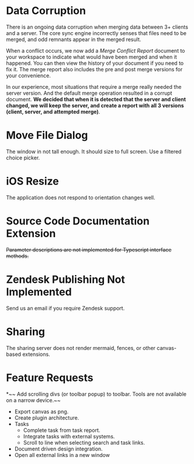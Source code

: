 # Data Corruption
There is an ongoing data corruption when merging data between 3+ clients and a server.  The core sync engine incorrectly senses that files need to be merged, and odd remnants appear in the merged result. 

When a conflict occurs, we now add a *Merge Conflict Report* document to your workspace to indicate what would have been merged and when it happened.  You can then view the history of your document if you need to fix it.  The merge report also includes the pre and post merge versions for your convenience.

In our experience, most situations that require a merge really needed the server version.  And the default merge operation resulted in a corrupt document.  **We decided that when it is detected that the server and client changed, we will keep the server, and create a report with all 3 versions (client, server, and attempted merge)**.

# Move File Dialog
The window in not tall enough.  It should size to full screen.  Use a filtered choice picker.

# iOS Resize
The application does not respond to orientation changes well.

# Source Code Documentation Extension
~~Parameter descriptions are not implemented for Typescript interface methods.~~

# Zendesk Publishing Not Implemented
Send us an email if you require Zendesk support.

# Sharing
The sharing server does not render mermaid, fences, or other canvas-based extensions.

# Feature Requests
*~~ Add scrolling divs (or toolbar popup) to toolbar.  Tools are not available on a narrow device.~~
* Export canvas as png.
* Create plugin architecture.
* Tasks
	* Complete task from task report.
	* Integrate tasks with external systems.
	* Scroll to line when selecting search and task links.
* Document driven design integration.
* Open all external links in a new window

<!--stackedit_data:
eyJoaXN0b3J5IjpbLTExMTExNzMyNzEsODg1OTMwMDEsLTM4MT
g0OTIzNiwxNDU4MjA3NDE2LC0xODQzMTU0OTE2LDMyMDEwNDYx
LDM5ODk1NDkwOSwxODQ5MjY2MDgyLDE1NDMzODU0OTksLTE1OT
AzMzQwOTksMTU0MzM4NTQ5OSwtOTQ3MTEwODIyLC0zMDQ0MTk1
NzAsMjA5OTA0MTM0NiwxNjM4MDIxMTQ3LDE3NTgzNDM2OTcsLT
IwODMyMDAwMTMsLTE0MTY1MzMxMzMsNjU1ODUwNTE1LDEwNDI5
Mzc1MjVdfQ==
-->